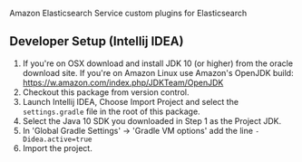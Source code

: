 Amazon Elasticsearch Service custom plugins for Elasticsearch

## Developer Setup (Intellij IDEA)

1. If you're on OSX download and install JDK 10 (or higher) from the oracle download site. If you're on Amazon Linux use Amazon's OpenJDK build: https://w.amazon.com/index.php/JDKTeam/OpenJDK 
1. Checkout this package from version control. 
1. Launch Intellij IDEA, Choose Import Project and select the `settings.gradle` file in the root of this package. 
1. Select the Java 10 SDK you downloaded in Step 1 as the Project JDK. 
1. In 'Global Gradle Settings' -> 'Gradle VM options' add the line `-Didea.active=true`
1. Import the project. 
